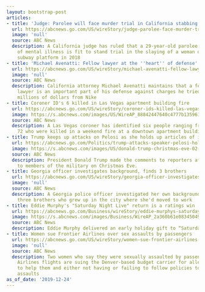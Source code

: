 ```yaml
---
layout: bootstrap-post
articles:
- title: 'Judge: Parolee will face murder trial in California stabbing'
  url: https://abcnews.go.com/US/wireStory/judge-parolee-face-murder-trial-california-stabbing-67919745
  image: 'null'
  source: ABC News
  description: A California judge has ruled that a 29-year-old parolee with a history
    of mental illness is fit to stand trial in the slaying of a woman on an Oakland
    subway platform in 2018
- title: 'Michael Avenatti: Fellow lawyer at the ''heart'' of defense'
  url: https://abcnews.go.com/US/wireStory/michael-avenatti-fellow-lawyer-heart-defense-67919744
  image: 'null'
  source: ABC News
  description: California attorney Michael Avenatti maintains that a fellow high-profile
    lawyer is an important part of his defense against charges he tried to extort
    millions of dollars from Nike
- title: Coroner ID's 6 killed in Las Vegas apartment building fire
  url: https://abcnews.go.com/US/wireStory/coroner-ids-killed-las-vegas-apartment-building-fire-67919743
  image: https://s.abcnews.com/images/US/WireAP_88842447640c4777b13596106934722c_16x9_992.jpg
  source: ABC News
  description: A Las Vegas coroner has identified six people ranging from age 46 to
    72 who were killed in a weekend fire at a downtown apartment building
- title: Trump keeps up attacks on Pelosi as she holds up articles of impeachment
  url: https://abcnews.go.com/Politics/trump-attacks-speaker-pelosi-holds-articles-impeachment/story?id=67916615
  image: https://s.abcnews.com/images/US/donald-trump-christmas-eve-02-ap-jc-191224_hpMain_16x9_992.jpg
  source: ABC News
  description: President Donald Trump made the comments to reporters after speaking
    to members of the military on Christmas Eve.
- title: Georgia officer investigates background, finds 3 brothers
  url: https://abcnews.go.com/US/wireStory/georgia-officer-investigates-background-finds-brothers-67919709
  image: 'null'
  source: ABC News
  description: A Georgia police officer investigated her own background and found
    three brothers who grew up in the city where she'd moved to work
- title: Eddie Murphy's "Saturday Night Live" return is a ratings win
  url: https://abcnews.go.com/Business/wireStory/eddie-murphys-saturday-night-live-return-ratings-win-67919704
  image: https://s.abcnews.com/images/Business/WireAP_2a360b61e083450499616c3e043b7866_16x9_992.jpg
  source: ABC News
  description: Eddie Murphy delivered an early holiday gift to “Saturday Night Live
- title: Women sue Frontier Airlines over sex assaults by passengers
  url: https://abcnews.go.com/US/wireStory/women-sue-frontier-airlines-sex-assaults-passengers-67919578
  image: 'null'
  source: ABC News
  description: Two women who say they were sexually assaulted by passengers on Frontier
    Airlines flights are suing the Denver-based budget carrier for allegedly refusing
    to help them and either not having or failing to follow policies to respond to
    assaults
as_of_date: '2019-12-24'
---
```


